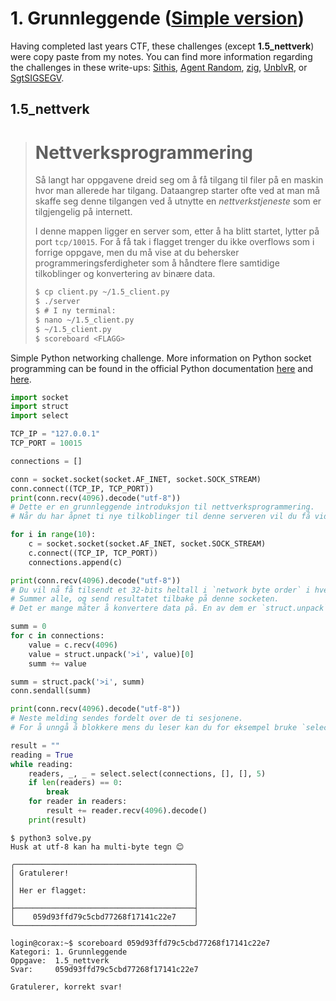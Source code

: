 # 1. Grunnleggende ([Simple version](./README.md))
Having completed last years CTF, these challenges (except **1.5_nettverk**) were copy paste from my notes. You can find more information regarding the challenges in these write-ups: [Sithis](https://github.com/williamsolem/Etjenesten-Cybertalent-CTF-Writeup), [Agent Random](https://blog.agentrandom.com/cybertalent-ctf/), [zig](https://www.indregard.no/2020/03/e-tjenestens-ctf/), [UnblvR](https://github.com/myrdyr/ctf-writeups/tree/master/etjenesten20), or [SgtSIGSEGV](https://blog.mrfjo.org/2020/03/02/NIS-Cybertalent).

## 1.5_nettverk
> # Nettverksprogrammering
> 
> Så langt har oppgavene dreid seg om å få tilgang til filer på en maskin hvor man allerede har tilgang. Dataangrep starter ofte ved at man må skaffe seg denne tilgangen ved å utnytte en *nettverkstjeneste* som er tilgjengelig på internett.
> 
> I denne mappen ligger en server som, etter å ha blitt startet, lytter på port `tcp/10015`. For å få tak i flagget trenger du ikke overflows som i forrige oppgave, men du må vise at du behersker programmeringsferdigheter som å håndtere flere samtidige tilkoblinger og konvertering av binære data.
> 
> ```sh
> $ cp client.py ~/1.5_client.py
> $ ./server
> $ # I ny terminal:
> $ nano ~/1.5_client.py
> $ ~/1.5_client.py
> $ scoreboard <FLAGG>
> ```

Simple Python networking challenge. More information on Python socket programming can be found in the official Python documentation [here](https://docs.python.org/3/howto/sockets.html) and [here](https://docs.python.org/3/library/socket.html).

```python
import socket
import struct
import select

TCP_IP = "127.0.0.1"
TCP_PORT = 10015

connections = []

conn = socket.socket(socket.AF_INET, socket.SOCK_STREAM)
conn.connect((TCP_IP, TCP_PORT))
print(conn.recv(4096).decode("utf-8"))
# Dette er en grunnleggende introduksjon til nettverksprogrammering.
# Når du har åpnet ti nye tilkoblinger til denne serveren vil du få videre instruksjoner på denne socketen.

for i in range(10):
    c = socket.socket(socket.AF_INET, socket.SOCK_STREAM)
    c.connect((TCP_IP, TCP_PORT))
    connections.append(c)

print(conn.recv(4096).decode("utf-8"))
# Du vil nå få tilsendt et 32-bits heltall i `network byte order` i hver av de ti andre sesjonene.
# Summer alle, og send resultatet tilbake på denne socketen.
# Det er mange måter å konvertere data på. En av dem er `struct.unpack`.

summ = 0
for c in connections:
    value = c.recv(4096)
    value = struct.unpack('>i', value)[0]
    summ += value

summ = struct.pack('>i', summ)
conn.sendall(summ)

print(conn.recv(4096).decode("utf-8"))
# Neste melding sendes fordelt over de ti sesjonene.
# For å unngå å blokkere mens du leser kan du for eksempel bruke `select.select()` eller `socket.settimeout(0)`.

result = ""
reading = True
while reading:
    readers, _, _ = select.select(connections, [], [], 5)
    if len(readers) == 0:
        break
    for reader in readers:
        result += reader.recv(4096).decode()
    print(result)

```

```
$ python3 solve.py
Husk at utf-8 kan ha multi-byte tegn 😊

╭────────────────────────────────────────╮
│ Gratulerer!                            │
│                                        │
│ Her er flagget:                        │
│                                        │
├────────────────────────────────────────┤
│    059d93ffd79c5cbd77268f17141c22e7    │
╰────────────────────────────────────────╯
```

```
login@corax:~$ scoreboard 059d93ffd79c5cbd77268f17141c22e7
Kategori: 1. Grunnleggende
Oppgave:  1.5_nettverk
Svar:     059d93ffd79c5cbd77268f17141c22e7

Gratulerer, korrekt svar!
```
